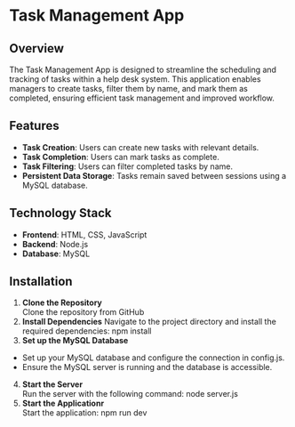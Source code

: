 # Task Management App

## Overview
The Task Management App is designed to streamline the scheduling and tracking of tasks within a help desk system. This application enables managers to create tasks, filter them by name, and mark them as completed, ensuring efficient task management and improved workflow.

## Features
- **Task Creation**: Users can create new tasks with relevant details.
- **Task Completion**: Users can mark tasks as complete.
- **Task Filtering**: Users can filter completed tasks by name.
- **Persistent Data Storage**: Tasks remain saved between sessions using a MySQL database.

## Technology Stack
- **Frontend**: HTML, CSS, JavaScript
- **Backend**: Node.js
- **Database**: MySQL

## Installation
1. **Clone the Repository**  
   Clone the repository from GitHub
2. **Install Dependencies**
   Navigate to the project directory and install the required dependencies:
   npm install
3. **Set up the MySQL Database**
  - Set up your MySQL database and configure the connection in config.js.
  - Ensure the MySQL server is running and the database is accessible.
4. **Start the Server**  
   Run the server with the following command: node server.js
5. **Start the Applicationr**  
   Start the application: npm run dev

